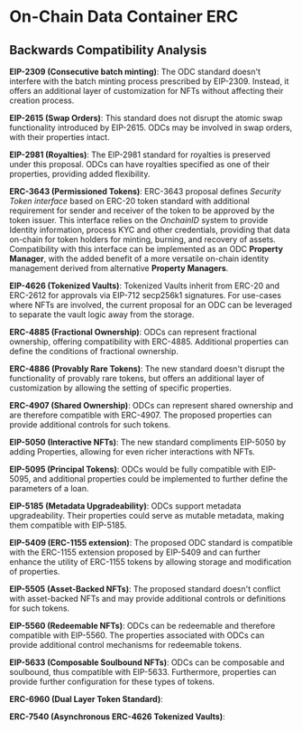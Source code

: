 
# On-Chain Data Container ERC
## Backwards Compatibility Analysis

**EIP-2309 (Consecutive batch minting)**: The ODC standard doesn't interfere with the batch minting process prescribed by EIP-2309. Instead, it offers an additional layer of customization for NFTs without affecting their creation process.

**EIP-2615 (Swap Orders)**: This standard does not disrupt the atomic swap functionality introduced by EIP-2615. ODCs may be involved in swap orders, with their properties intact.

**EIP-2981 (Royalties)**: The EIP-2981 standard for royalties is preserved under this proposal. ODCs can have royalties specified as one of their properties, providing added flexibility.

**ERC-3643 (Permissioned Tokens)**: ERC-3643 proposal defines *Security Token interface* based on ERC-20 token standard with additional requirement for sender and receiver of the token to be approved by the token issuer. This interface relies on the *OnchainID* system to provide Identity information, process KYC and other credentials, providing that data on-chain for token holders for minting, burning, and recovery of assets. Compatibility with this interface can be implemented as an ODC **Property Manager**, with the added benefit of a more versatile on-chain identity management derived from alternative **Property Managers**.

**EIP-4626 (Tokenized Vaults)**: Tokenized Vaults inherit from ERC-20 and ERC-2612 for approvals via EIP-712 secp256k1 signatures. For use-cases where NFTs are involved, the current proposal for an ODC can be leveraged to separate the vault logic away from the storage.

**ERC-4885 (Fractional Ownership)**: ODCs can represent fractional ownership, offering compatibility with ERC-4885. Additional properties can define the conditions of fractional ownership.

**ERC-4886 (Provably Rare Tokens)**: The new standard doesn't disrupt the functionality of provably rare tokens, but offers an additional layer of customization by allowing the setting of specific properties.

**ERC-4907 (Shared Ownership)**: ODCs can represent shared ownership and are therefore compatible with ERC-4907. The proposed properties can provide additional controls for such tokens.

**EIP-5050 (Interactive NFTs)**: The new standard compliments EIP-5050 by adding Properties, allowing for even richer interactions with NFTs.

**EIP-5095 (Principal Tokens)**: ODCs would be fully compatible with EIP-5095, and additional properties could be implemented to further define the parameters of a loan.

**EIP-5185 (Metadata Upgradeability)**: ODCs support metadata upgradeability. Their properties could serve as mutable metadata, making them compatible with EIP-5185.

**EIP-5409 (ERC-1155 extension)**: The proposed ODC standard is compatible with the ERC-1155 extension proposed by EIP-5409 and can further enhance the utility of ERC-1155 tokens by allowing storage and modification of properties.

**EIP-5505 (Asset-Backed NFTs)**: The proposed standard doesn't conflict with asset-backed NFTs and may provide additional controls or definitions for such tokens.

**EIP-5560 (Redeemable NFTs)**: ODCs can be redeemable and therefore compatible with EIP-5560. The properties associated with ODCs can provide additional control mechanisms for redeemable tokens.

**EIP-5633 (Composable Soulbound NFTs)**: ODCs can be composable and soulbound, thus compatible with EIP-5633. Furthermore, properties can provide further configuration for these types of tokens.

**ERC-6960 (Dual Layer Token Standard)**:

**ERC-7540 (Asynchronous ERC-4626 Tokenized Vaults)**:

